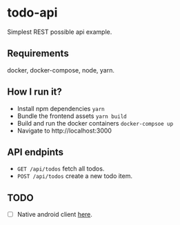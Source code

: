 # todo-api
Simplest REST possible api example.

## Requirements 
docker, docker-compose, node, yarn.

## How I run it?
- Install npm dependencies `yarn`
- Bundle the frontend assets `yarn build`
- Build and run the docker containers `docker-compsoe up`
- Navigate to http://localhost:3000

## API endpints 
- `GET /api/todos` fetch all todos.
- `POST /api/todos` create a new todo item.

## TODO

- [ ] Native android client [here](./android).
